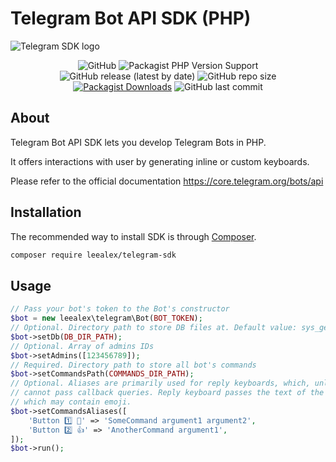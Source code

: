 # Telegram Bot API SDK (PHP)

![Telegram SDK logo](https://user-images.githubusercontent.com/8910097/103632467-2753e480-4f66-11eb-9fe1-2623439a4974.jpg)

<p align="center">
<img src="https://img.shields.io/github/license/leealex/telegram-sdk?style=flat-square" alt="GitHub">
<img src="https://img.shields.io/packagist/php-v/leealex/telegram-sdk?style=flat-square" alt="Packagist PHP Version Support">
<img src="https://img.shields.io/github/v/release/leealex/telegram-sdk?style=flat-square" alt="GitHub release (latest by date)">
<img src="https://img.shields.io/github/repo-size/leealex/telegram-sdk?style=flat-square" alt="GitHub repo size">
<a href="https://packagist.org/packages/leealex/telegram-sdk"><img src="https://img.shields.io/packagist/dt/leealex/telegram-sdk?style=flat-square" alt="Packagist Downloads"></a>
<img src="https://img.shields.io/github/last-commit/leealex/telegram-sdk?style=flat-square" alt="GitHub last commit">
</p>

## About

Telegram Bot API SDK lets you develop Telegram Bots in PHP. 

It offers interactions with user by generating inline or custom keyboards.

Please refer to the official documentation https://core.telegram.org/bots/api

## Installation

The recommended way to install SDK is through [Composer](https://getcomposer.org/).

```bash
composer require leealex/telegram-sdk
```

## Usage

```php
// Pass your bot's token to the Bot's constructor
$bot = new leealex\telegram\Bot(BOT_TOKEN);
// Optional. Directory path to store DB files at. Default value: sys_get_temp_dir()
$bot->setDb(DB_DIR_PATH);
// Optional. Array of admins IDs
$bot->setAdmins([123456789]);
// Required. Directory path to store all bot's commands 
$bot->setCommandsPath(COMMANDS_DIR_PATH);
// Optional. Aliases are primarily used for reply keyboards, which, unlike inline keyboards,
// cannot pass callback queries. Reply keyboard passes the text of the button itself,
// which may contain emoji.
$bot->setCommandsAliases([
    'Button 1️⃣ 🙂' => 'SomeCommand argument1 argument2',
    'Button 2️⃣ 👍' => 'AnotherCommand argument1',   
]);
$bot->run();
```
